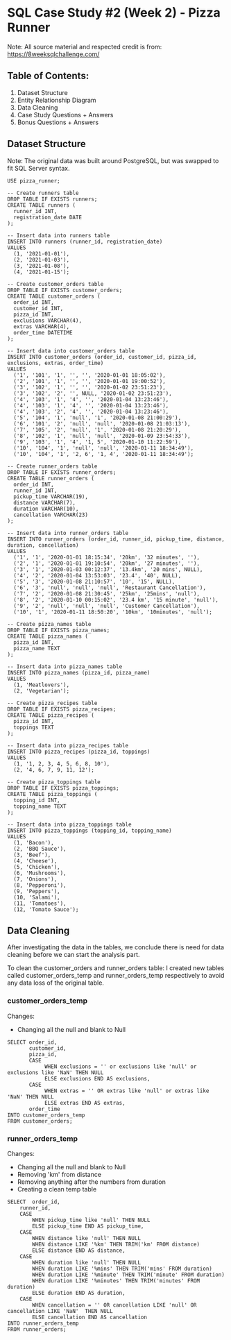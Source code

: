 # SQL Case Study #2 (Week 2) - Pizza Runner

Note: All source material and respected credit is from: https://8weeksqlchallenge.com/

## Table of Contents:
1. Dataset Structure
2. Entity Relationship Diagram
3. Data Cleaning
4. Case Study Questions + Answers
5. Bonus Questions + Answers

## Dataset Structure
Note: The original data was built around PostgreSQL, but was swapped to fit SQL Server syntax.

```
USE pizza_runner;

-- Create runners table
DROP TABLE IF EXISTS runners;
CREATE TABLE runners (
  runner_id INT,
  registration_date DATE
);

-- Insert data into runners table
INSERT INTO runners (runner_id, registration_date)
VALUES
  (1, '2021-01-01'),
  (2, '2021-01-03'),
  (3, '2021-01-08'),
  (4, '2021-01-15');

-- Create customer_orders table
DROP TABLE IF EXISTS customer_orders;
CREATE TABLE customer_orders (
  order_id INT,
  customer_id INT,
  pizza_id INT,
  exclusions VARCHAR(4),
  extras VARCHAR(4),
  order_time DATETIME
);

-- Insert data into customer_orders table
INSERT INTO customer_orders (order_id, customer_id, pizza_id, exclusions, extras, order_time)
VALUES
  ('1', '101', '1', '', '', '2020-01-01 18:05:02'),
  ('2', '101', '1', '', '', '2020-01-01 19:00:52'),
  ('3', '102', '1', '', '', '2020-01-02 23:51:23'),
  ('3', '102', '2', '', NULL, '2020-01-02 23:51:23'),
  ('4', '103', '1', '4', '', '2020-01-04 13:23:46'),
  ('4', '103', '1', '4', '', '2020-01-04 13:23:46'),
  ('4', '103', '2', '4', '', '2020-01-04 13:23:46'),
  ('5', '104', '1', 'null', '1', '2020-01-08 21:00:29'),
  ('6', '101', '2', 'null', 'null', '2020-01-08 21:03:13'),
  ('7', '105', '2', 'null', '1', '2020-01-08 21:20:29'),
  ('8', '102', '1', 'null', 'null', '2020-01-09 23:54:33'),
  ('9', '103', '1', '4', '1, 5', '2020-01-10 11:22:59'),
  ('10', '104', '1', 'null', 'null', '2020-01-11 18:34:49'),
  ('10', '104', '1', '2, 6', '1, 4', '2020-01-11 18:34:49');

-- Create runner_orders table
DROP TABLE IF EXISTS runner_orders;
CREATE TABLE runner_orders (
  order_id INT,
  runner_id INT,
  pickup_time VARCHAR(19),
  distance VARCHAR(7),
  duration VARCHAR(10),
  cancellation VARCHAR(23)
);

-- Insert data into runner_orders table
INSERT INTO runner_orders (order_id, runner_id, pickup_time, distance, duration, cancellation)
VALUES
  ('1', '1', '2020-01-01 18:15:34', '20km', '32 minutes', ''),
  ('2', '1', '2020-01-01 19:10:54', '20km', '27 minutes', ''),
  ('3', '1', '2020-01-03 00:12:37', '13.4km', '20 mins', NULL),
  ('4', '2', '2020-01-04 13:53:03', '23.4', '40', NULL),
  ('5', '3', '2020-01-08 21:10:57', '10', '15', NULL),
  ('6', '3', 'null', 'null', 'null', 'Restaurant Cancellation'),
  ('7', '2', '2020-01-08 21:30:45', '25km', '25mins', 'null'),
  ('8', '2', '2020-01-10 00:15:02', '23.4 km', '15 minute', 'null'),
  ('9', '2', 'null', 'null', 'null', 'Customer Cancellation'),
  ('10', '1', '2020-01-11 18:50:20', '10km', '10minutes', 'null');

-- Create pizza_names table
DROP TABLE IF EXISTS pizza_names;
CREATE TABLE pizza_names (
  pizza_id INT,
  pizza_name TEXT
);

-- Insert data into pizza_names table
INSERT INTO pizza_names (pizza_id, pizza_name)
VALUES
  (1, 'Meatlovers'),
  (2, 'Vegetarian');

-- Create pizza_recipes table
DROP TABLE IF EXISTS pizza_recipes;
CREATE TABLE pizza_recipes (
  pizza_id INT,
  toppings TEXT
);

-- Insert data into pizza_recipes table
INSERT INTO pizza_recipes (pizza_id, toppings)
VALUES
  (1, '1, 2, 3, 4, 5, 6, 8, 10'),
  (2, '4, 6, 7, 9, 11, 12');

-- Create pizza_toppings table
DROP TABLE IF EXISTS pizza_toppings;
CREATE TABLE pizza_toppings (
  topping_id INT,
  topping_name TEXT
);

-- Insert data into pizza_toppings table
INSERT INTO pizza_toppings (topping_id, topping_name)
VALUES
  (1, 'Bacon'),
  (2, 'BBQ Sauce'),
  (3, 'Beef'),
  (4, 'Cheese'),
  (5, 'Chicken'),
  (6, 'Mushrooms'),
  (7, 'Onions'),
  (8, 'Pepperoni'),
  (9, 'Peppers'),
  (10, 'Salami'),
  (11, 'Tomatoes'),
  (12, 'Tomato Sauce');
```
## Data Cleaning
After investigating the data in the tables, we conclude there is need for data cleaning before we can start the analysis part. 

To clean the customer_orders and runner_orders table: I created new tables called customer_orders_temp and runner_orders_temp respectively to avoid any data loss of the original table.

### customer_orders_temp

Changes:
+ Changing all the null and blank to Null
```
SELECT order_id, 
       customer_id,
       pizza_id, 
       CASE
            WHEN exclusions = '' or exclusions like 'null' or exclusions like 'NaN' THEN NULL
            ELSE exclusions END AS exclusions,
       CASE
            WHEN extras = '' OR extras like 'null' or extras like 'NaN' THEN NULL
            ELSE extras END AS extras, 
       order_time
INTO customer_orders_temp
FROM customer_orders;
```
### runner_orders_temp

Changes:
+ Changing all the null and blank to Null
+ Removing 'km' from distance
+ Removing anything after the numbers from duration
+ Creating a clean temp table
```
SELECT	order_id, 
	runner_id,
	CASE 
		WHEN pickup_time like 'null' THEN NULL
		ELSE pickup_time END AS pickup_time,
	CASE 
		WHEN distance like 'null' THEN NULL
		WHEN distance LIKE '%km' THEN TRIM('km' FROM distance)
		ELSE distance END AS distance,
	CASE 
		WHEN duration like 'null' THEN NULL
		WHEN duration LIKE '%mins' THEN TRIM('mins' FROM duration)
		WHEN duration LIKE '%minute' THEN TRIM('minute' FROM duration)        
		WHEN duration LIKE '%minutes' THEN TRIM('minutes' FROM duration)  
		ELSE duration END AS duration,	
	CASE 
		WHEN cancellation = '' OR cancellation LIKE 'null' OR cancellation LIKE 'NaN'  THEN NULL
		ELSE cancellation END AS cancellation
INTO runner_orders_temp
FROM runner_orders;
```






















